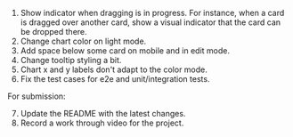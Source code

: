 1. Show indicator when dragging is in progress. For instance, when a card is dragged over another card, show a visual indicator that the card can be dropped there.
2. Change chart color on light mode.
3. Add space below some card on mobile and in edit mode.
4. Change tooltip styling a bit.
5. Chart x and y labels don't adapt to the color mode.
6. Fix the test cases for e2e and unit/integration tests.

For submission:

7. Update the README with the latest changes.
8. Record a work through video for the project.
